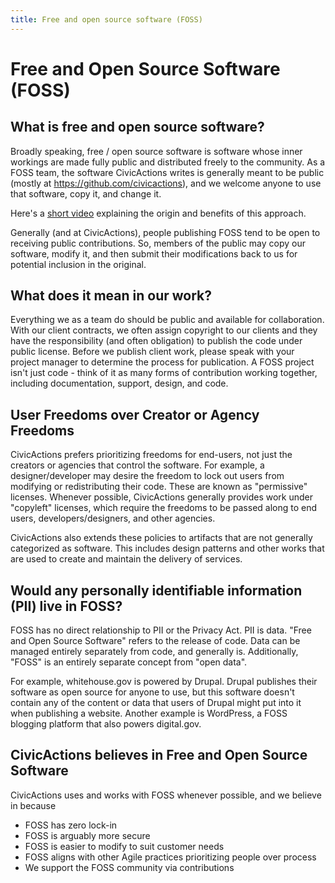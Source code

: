 ```yaml
---
title: Free and open source software (FOSS)
---
```


# Free and Open Source Software (FOSS)

## What is free and open source software?

Broadly speaking, free / open source software is software whose inner workings are made fully public and distributed freely to the community. As a FOSS team, the software CivicActions writes is generally meant to be public (mostly at <https://github.com/civicactions>), and we welcome anyone to use that software, copy it, and change it.

Here's a [short video](https://www.youtube.com/watch?v=a8fHgx9mE5U) explaining the origin and benefits of this approach.

Generally (and at CivicActions), people publishing FOSS tend to be open to receiving public contributions. So, members of the public may copy our software, modify it, and then submit their modifications back to us for potential inclusion in the original.

## What does it mean in our work?

Everything we as a team do should be public and available for collaboration. With our client contracts, we often assign copyright to our clients and they have the responsibility (and often obligation) to publish the code under public license. Before we publish client work, please speak with your project manager to determine the process for publication. A FOSS project isn't just code - think of it as many forms of contribution working together, including documentation, support, design, and code.

## User Freedoms over Creator or Agency Freedoms

CivicActions prefers prioritizing freedoms for end-users, not just the creators or agencies that control the software. For example, a designer/developer may desire the freedom to lock out users from modifying or redistributing their code. These are known as "permissive" licenses. Whenever possible, CivicActions generally provides work under "copyleft" licenses, which require the freedoms to be passed along to end users, developers/designers, and other agencies.

CivicActions also extends these policies to artifacts that are not generally categorized as software. This includes design patterns and other works that are used to create and maintain the delivery of services.

## Would any personally identifiable information (PII) live in FOSS?

FOSS has no direct relationship to PII or the Privacy Act. PII is data. "Free and Open Source Software" refers to the release of code. Data can be managed entirely separately from code, and generally is. Additionally, "FOSS" is an entirely separate concept from "open data".

For example, whitehouse.gov is powered by Drupal. Drupal publishes their software as open source for anyone to use, but this software doesn't contain any of the content or data that users of Drupal might put into it when publishing a website. Another example is WordPress, a FOSS blogging platform that also powers digital.gov.

## CivicActions believes in Free and Open Source Software

CivicActions uses and works with FOSS whenever possible, and we believe in because

-   FOSS has zero lock-in
-   FOSS is arguably more secure
-   FOSS is easier to modify to suit customer needs
-   FOSS aligns with other Agile practices prioritizing people over process
-   We support the FOSS community via contributions
